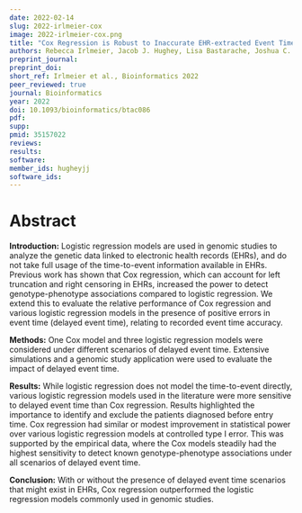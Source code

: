```yaml
---
date: 2022-02-14
slug: 2022-irlmeier-cox
image: 2022-irlmeier-cox.png
title: "Cox Regression is Robust to Inaccurate EHR-extracted Event Time-an Application to EHR-based GWAS"
authors: Rebecca Irlmeier, Jacob J. Hughey, Lisa Bastarache, Joshua C. Denny, and Qingxia Chen
preprint_journal:
preprint_doi:
short_ref: Irlmeier et al., Bioinformatics 2022
peer_reviewed: true
journal: Bioinformatics
year: 2022
doi: 10.1093/bioinformatics/btac086
pdf: 
supp:
pmid: 35157022
reviews:
results:
software:
member_ids: hugheyjj
software_ids:
---
```


# Abstract

**Introduction:** Logistic regression models are used in genomic studies to analyze the genetic data linked to electronic health records (EHRs), and do not take full usage of the time-to-event information available in EHRs. Previous work has shown that Cox regression, which can account for left truncation and right censoring in EHRs, increased the power to detect genotype-phenotype associations compared to logistic regression. We extend this to evaluate the relative performance of Cox regression and various logistic regression models in the presence of positive errors in event time (delayed event time), relating to recorded event time accuracy.

**Methods:** One Cox model and three logistic regression models were considered under different scenarios of delayed event time. Extensive simulations and a genomic study application were used to evaluate the impact of delayed event time.

**Results:** While logistic regression does not model the time-to-event directly, various logistic regression models used in the literature were more sensitive to delayed event time than Cox regression. Results highlighted the importance to identify and exclude the patients diagnosed before entry time. Cox regression had similar or modest improvement in statistical power over various logistic regression models at controlled type I error. This was supported by the empirical data, where the Cox models steadily had the highest sensitivity to detect known genotype-phenotype associations under all scenarios of delayed event time.

**Conclusion:** With or without the presence of delayed event time scenarios that might exist in EHRs, Cox regression outperformed the logistic regression models commonly used in genomic studies.
